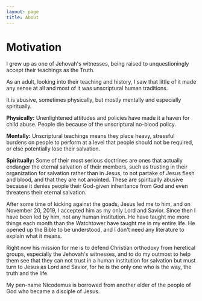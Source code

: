 ```yaml
---
layout: page
title: About
---
```


# Motivation

I grew up as one of Jehovah's witnesses, being raised to unquestioningly accept their teachings as the Truth. 

As an adult, looking into their teaching and history, I saw that little of it made any sense at all and most of it was unscriptural human traditions. 

It is abusive, sometimes physically, but mostly mentally and especially spiritually.


**Physically:** Unenlightened attitudes and policies have made it a haven for child abuse. People die because of the unscriptural no-blood policy.

**Mentally:** Unscriptural teachings means they place heavy, stressful burdens on people to perform at a level that people should not be required, or else potentially lose their salvation.

**Spiritually:** Some of their most serious doctrines are ones that actually endanger the eternal salvation of their members, such as trusting in their organization for salvation rather than in Jesus, to not partake of Jesus flesh and blood, and that they are not anointed. These are spiritually abusive because it denies people their God-given inheritance from God and even threatens their eternal salvation.

After some time of kicking against the goads, Jesus led me to him, and on November 20, 2019, I accepted him as my only Lord and Savior. Since then I have been led by him, not any human institution. He have taught me more things each month than the Watchtower have taught me in my entire life. He opened up the Bible to be understood, and I don't need any literature to explain what it means.

Right now his mission for me is to defend Christian orthodoxy from heretical groups, especially the Jehovah's witnesses, and to do my outmost to help them see that they can not trust in a human institution for salvation but must turn to Jesus as Lord and Savior, for he is the only one who is the way, the truth and the life.

My pen-name Nicodemus is borrowed from another elder of the people of God who became a disciple of Jesus.
